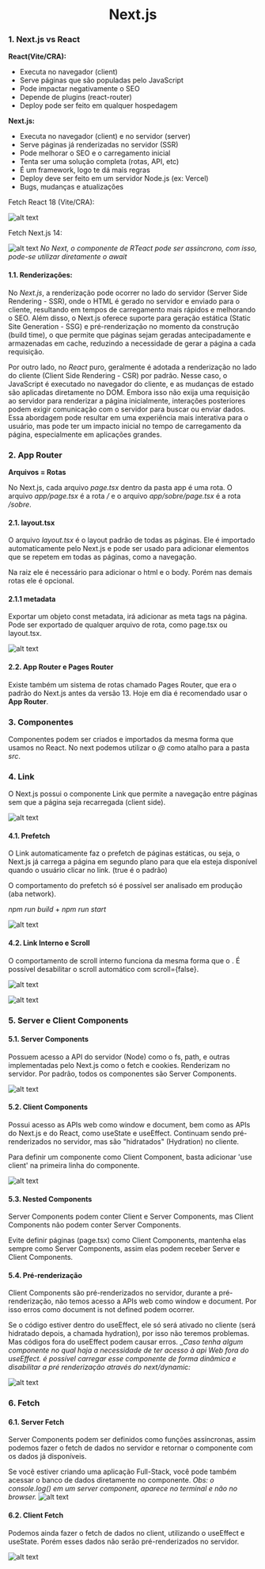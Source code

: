 <div align="center">

# Next.js
</div>

### 1. Next.js vs React
**React(Vite/CRA):**
* Executa no navegador (client)
* Serve páginas que são populadas pelo JavaScript
* Pode impactar negativamente o SEO
* Depende de plugins (react-router)
* Deploy pode ser feito em qualquer hospedagem

**Next.js:**
* Executa no navegador (client) e no servidor (server)
* Serve páginas já renderizadas no servidor (SSR)
* Pode melhorar o SEO e o carregamento inicial
* Tenta ser uma solução completa (rotas, API, etc)
* É um framework, logo te dá mais regras
* Deploy deve ser feito em um servidor Node.js (ex: Vercel)
* Bugs, mudanças e atualizações

Fetch React 18 (Vite/CRA):

![alt text](readme-images/fetchReact.png)

Fetch Next.js 14:

![alt text](readme-images/fetchNext.png)
_No Next, o componente de RTeact pode ser assíncrono, com isso, pode-se utilizar diretamente o await_

#### 1.1. Renderizações:

No _Next.js_, a renderização pode ocorrer no lado do servidor (Server Side Rendering - SSR), onde o HTML é gerado no servidor e enviado para o cliente, resultando em tempos de carregamento mais rápidos e melhorando o SEO. Além disso, o Next.js oferece suporte para geração estática (Static Site Generation - SSG) e pré-renderização no momento da construção (build time), o que permite que páginas sejam geradas antecipadamente e armazenadas em cache, reduzindo a necessidade de gerar a página a cada requisição.

Por outro lado, no _React_ puro, geralmente é adotada a renderização no lado do cliente (Client Side Rendering - CSR) por padrão. Nesse caso, o JavaScript é executado no navegador do cliente, e as mudanças de estado são aplicadas diretamente no DOM. Embora isso não exija uma requisição ao servidor para renderizar a página inicialmente, interações posteriores podem exigir comunicação com o servidor para buscar ou enviar dados. Essa abordagem pode resultar em uma experiência mais interativa para o usuário, mas pode ter um impacto inicial no tempo de carregamento da página, especialmente em aplicações grandes.

### 2. App Router
**Arquivos = Rotas**

No Next.js, cada arquivo _page.tsx_ dentro da pasta app é uma rota. O arquivo _app/page.tsx_ é a rota _/_ e o arquivo _app/sobre/page.tsx_ é a rota _/sobre_.

#### 2.1. layout.tsx
O arquivo _layout.tsx_ é o layout padrão de todas as páginas. Ele é importado automaticamente pelo Next.js e pode ser usado para adicionar elementos que se repetem em todas as páginas, como a navegação.

Na raiz ele é necessário para adicionar o html e o body. Porém nas demais rotas ele é opcional.

#### 2.1.1 metadata
Exportar um objeto const metadata, irá adicionar as meta tags na página. Pode ser exportado de qualquer arquivo de rota, como page.tsx ou layout.tsx.

![alt text](readme-images/layout.png)

#### 2.2. App Router e Pages Router
Existe também um sistema de rotas chamado Pages Router, que era o padrão do Next.js antes da versão 13. Hoje em dia é recomendado usar o **App Router**.

### 3. Componentes
Componentes podem ser criados e importados da mesma forma que usamos no React. No next podemos utilizar o _@_ como atalho para a pasta _src_.

### 4. Link
O Next.js possui o componente Link que permite a navegação entre páginas sem que a página seja recarregada (client side).

![alt text](readme-images/link.png)

#### 4.1. Prefetch
O Link automaticamente faz o prefetch de páginas estáticas, ou seja, o Next.js já carrega a página em segundo plano para que ela esteja disponível quando o usuário clicar no link. (true é o padrão)

O comportamento do prefetch só é possível ser analisado em produção (aba network).

_npm run build_ + _npm run start_

![alt text](readme-images/prefetch.png)
 
#### 4.2. Link Interno e Scroll
O comportamento de scroll interno funciona da mesma forma que o <a>. É possível desabilitar o scroll automático com scroll={false}.

![alt text](readme-images/scroll.png)

![alt text](readme-images/scrollpage.png)

### 5. Server e Client Components

#### 5.1. Server Components
Possuem acesso a API do servidor (Node) como o fs, path, e outras implementadas pelo Next.js como o fetch e cookies. Renderizam no servidor.
Por padrão, todos os componentes são Server Components.

![alt text](readme-images/servercomponent.png)

#### 5.2. Client Components
Possui acesso as APIs web como window e document, bem como as APIs do Next.js e do React, como useState e useEffect. Continuam sendo pré-renderizados no servidor, mas são "hidratados" (Hydration) no cliente.

Para definir um componente como Client Component, basta adicionar 'use client' na primeira linha do componente.

![alt text](readme-images/clientcomponent.png)

#### 5.3. Nested Components
Server Components podem conter Client e Server Components, mas Client Components não podem conter Server Components.

Evite definir páginas (page.tsx) como Client Components, mantenha elas sempre como Server Components, assim elas podem receber Server e Client Components.

#### 5.4. Pré-renderização
Client Components são pré-renderizados no servidor, durante a pré-renderização, não temos acesso a APIs web como window e document. Por isso erros como document is not defined podem ocorrer.

Se o código estiver dentro do useEffect, ele só será ativado no cliente (será hidratado depois, a chamada hydration), por isso não teremos problemas. Mas códigos fora do useEffect podem causar erros.
__Caso tenha algum componente no qual haja a necessidade de ter acesso à api Web fora do useEffect. é possível carregar esse componente de forma dinâmica e disabilitar a pré renderização através do next/dynamic:_

![alt text](readme-images/dynamic.png)

### 6. Fetch
#### 6.1. Server Fetch
Server Components podem ser definidos como funções assíncronas, assim podemos fazer o fetch de dados no servidor e retornar o componente com os dados já disponíveis.

Se você estiver criando uma aplicação Full-Stack, você pode também acessar o banco de dados diretamente no componente.
_Obs: o console.log() em um server component, aparece no terminal e não no browser._
![alt text](readme-images/serverFetch.png)

#### 6.2. Client Fetch
Podemos ainda fazer o fetch de dados no client, utilizando o useEffect e useState. Porém esses dados não serão pré-renderizados no servidor.

![alt text](readme-images/clientFetch.png)